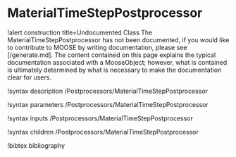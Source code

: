 <!-- MOOSE Documentation Stub: Remove this when content is added. -->

# MaterialTimeStepPostprocessor

!alert construction title=Undocumented Class
The MaterialTimeStepPostprocessor has not been documented, if you would like to contribute to MOOSE by
writing documentation, please see [/generate.md]. The content contained on this page explains
the typical documentation associated with a MooseObject; however, what is contained is ultimately
determined by what is necessary to make the documentation clear for users.

!syntax description /Postprocessors/MaterialTimeStepPostprocessor

!syntax parameters /Postprocessors/MaterialTimeStepPostprocessor

!syntax inputs /Postprocessors/MaterialTimeStepPostprocessor

!syntax children /Postprocessors/MaterialTimeStepPostprocessor

!bibtex bibliography
